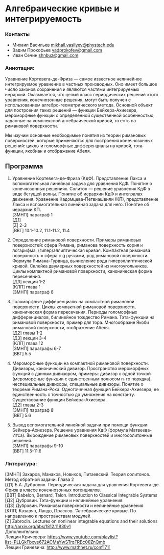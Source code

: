 # Алгебраические кривые и интегрируемость
 
### Контакты
* Михаил Васильев <mikhail.vasilyev@phystech.edu>
* Вадим Прокофьев <vadprokofev@gmail.com> 
* Иван Сечин <shnbuz@gmail.com> 

### Аннотация:
Уравнение Кортевега-де-Фриза — самое известное нелинейное интегрируемое уравнение в частных производных. Оно имеет большое число законов сохранения и являются частями интегрируемых иерархий. Оказывается, что целый класс периодических решений этого уравнения, конечнозонные решения, могут быть получен с использованием алгебро-геометрического метода. Основной объект для построения таких решений — функции Бейкера-Ахиезера, мероморфные функции с определенной существенной особенностью, заданные на комплексной алгебраической кривой, то есть на римановой поверхности.

Мы изучим основные необходимые понятия из теории римановых поверхностей, которые применяются для построения конечнозонных решений: циклы и голоморфные дифференциалы на кривой, тэта-функции, якобиан и отображение Абеля.

## Программа

1. Уравнение Кортевега-де-Фриза (КдФ). Представление Лакса и вспомогательная линейная задача для уравнения КдФ. Понятие о конечнозонных решениях.  Солитон — решение уравнения КдФ в виде бегущей волны.   Понятие об иерархии КдФ и интегралах движения. Уравнение Кадомцева-Петвиашвили (КП), представление Лакса и вспомогательная линейная задача для него. Понятие об иерархии КП.  
[ЗМНП] параграф 1  
[Д1]  
[Z] 2-3  
[BBT] 10.1-10.2, 11.1-11.2, 11.4  

2. Определение римановой поверхности. Примеры римановых поверхностей: сфера Римана, риманова поверхность корня и логарифма, (гипер)эллиптическая кривая. Компактная риманова поверхность = сфера с g ручками, род римановой поверхности. Формула Римана-Гурвица, вычисление рода гиперэллиптической кривой. Склейка двумерных поверхностей из многоугольников.  Циклы компактной римановой поверхности, каноническая форма пересечения.  
[Д3] лекции 1-2  
[КЛП] глава 1  
[ЗМНП] параграф 6  

3. Голоморфные дифференциалы на компактной римановой поверхности. Циклы компактной римановой поверхности, каноническая форма пересечения. Периоды голоморфных дифференциалов, билинейное тождество Римана. Тэта-функции на римановой поверхности, пример для тора. Многообразие Якоби римановой поверхности, отображение Абеля.   
[Д2] главы 1-2  
[Д3] лекции 3-4  
[КЛП] глава 12  
[ЗМНП] параграфы 6-7  
[BBT] 5.5  

4. Мероморфные функции на компактной римановой поверхности. Дивизоры, канонический дивизор. Пространство мероморфных функций с данным дивизором, примеры: дивизор с одной точкой (мероморфные функции с единственным полюсом n-го порядка), неспециальные дивизоры, специальные дивизоры. Понятие о теореме Римана-Роха. Одноточечная функция Бейкера-Ахиезера, ее единственность с точностью до умножения на константу. Существование функции Бейкера-Ахиезера.  
[Д2] главы 2-3  
[ЗМНП] параграф 8  
[BBT] 5.6  

5. Вывод вспомогательной линейной задачи при помощи функции Бейкера-Ахиезера. Решение уравнения КдФ (формула Матвеева-Итса). Вырождение римановых поверхностей и многосолитонные решения.  
[ЗМНП] параграфы 9-10  
[BBT] 11.5-11.6  

### Литература:
[ЗМНП] Захаров, Манаков, Новиков, Питаевский. Теория солитонов. Метод обратной задачи. Глава 2  
[Д1] Б.А. Дубровин. Периодическая задача для уравнения Кортевега–де Фриза в классе конечнозонных потенциалов.    
[BBT] Babelon, Bernard, Talon. Introduction to Classical Integrable Systems  
[Д2] Дубровин. Тэта-функции и нелинейные уравнения  
[Д3] Дубровин. Римановы поверхности и нелинейные уравнения  
[КЛП] Казарян, Ландо, Праслов. “Алгебраические кривые. По направлению к пространствам модулей.  
[Z] Zabrodin. Lectures on nonlinear integrable equations and their solutions <http://arxiv.org/abs/1812.11830v1>  
Дополнительно:  
Лекции Кричевера: <https://www.youtube.com/playlist?list=PLLGkFbxve672AOMaYwSTrqFRBc00ZnQmb>  
Лекции Гриневича: <http://www.mathnet.ru/conf1711>  

